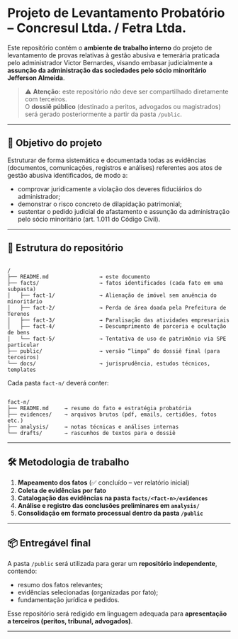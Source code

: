 # Projeto de Levantamento Probatório – Concresul Ltda. / Fetra Ltda.

Este repositório contém o **ambiente de trabalho interno** do projeto de levantamento de provas relativas à gestão abusiva e temerária praticada pelo administrador Victor Bernardes, visando embasar judicialmente a **assunção da administração das sociedades pelo sócio minoritário Jefferson Almeida**.

> ⚠️ **Atenção:** este repositório _não_ deve ser compartilhado diretamente com terceiros.  
> O **dossiê público** (destinado a peritos, advogados ou magistrados) será gerado posteriormente a partir da pasta `/public`.

---

## 🎯 Objetivo do projeto

Estruturar de forma sistemática e documentada todas as evidências (documentos, comunicações, registros e análises) referentes aos atos de gestão abusiva identificados, de modo a:

- comprovar juridicamente a violação dos deveres fiduciários do administrador;
- demonstrar o risco concreto de dilapidação patrimonial;
- sustentar o pedido judicial de afastamento e assunção da administração pelo sócio minoritário (art. 1.011 do Código Civil).

---

## 📁 Estrutura do repositório

```

/
├── README.md                → este documento
├── facts/                   → fatos identificados (cada fato em uma subpasta)
│   ├── fact-1/              → Alienação de imóvel sem anuência do minoritário
│   ├── fact-2/              → Perda de área doada pela Prefeitura de Terenos
│   ├── fact-3/              → Paralisação das atividades empresariais
│   ├── fact-4/              → Descumprimento de parceria e ocultação de bens
│   └── fact-5/              → Tentativa de uso de patrimônio via SPE particular
├── public/                  → versão “limpa” do dossiê final (para terceiros)
└── docs/                    → jurisprudência, estudos técnicos, templates

```

Cada pasta `fact-n/` deverá conter:

```

fact-n/
├── README.md     → resumo do fato e estratégia probatória
├── evidences/    → arquivos brutos (pdf, emails, certidões, fotos etc.)
├── analysis/     → notas técnicas e análises internas
└── drafts/       → rascunhos de textos para o dossiê

```

---

## 🛠️ Metodologia de trabalho

1. **Mapeamento dos fatos** (✅ concluído – ver relatório inicial)
2. **Coleta de evidências por fato**
3. **Catalogação das evidências na pasta `facts/<fact-n>/evidences`**
4. **Análise e registro das conclusões preliminares em `analysis/`**
5. **Consolidação em formato processual dentro da pasta `/public`**

---

## 📦 Entregável final

A pasta `/public` será utilizada para gerar um **repositório independente**, contendo:

- resumo dos fatos relevantes;
- evidências selecionadas (organizadas por fato);
- fundamentação jurídica e pedidos.

Esse repositório será redigido em linguagem adequada para **apresentação a terceiros (peritos, tribunal, advogados)**.

---
